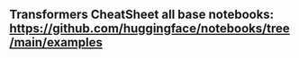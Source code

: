 ## Transformers CheatSheet all base notebooks: https://github.com/huggingface/notebooks/tree/main/examples
